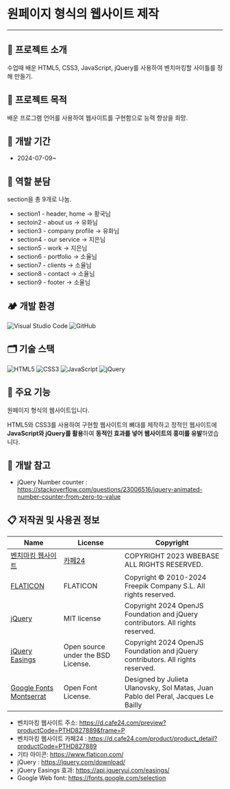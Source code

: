 # 원페이지 형식의 웹사이트 제작
---------------------------------------
## 💬 프로젝트 소개
수업때 배운 HTML5, CSS3, JavaScript, jQuery를 사용하여 벤치마킹할 사이틀를 정해 만들기.

## 💪 프로젝트 목적
배운 프로그램 언어를 사용하여 웹사이트를 구현함으로 능력 향상을 희망.

## 📅 개발 기간
* 2024-07-09~

## 👥 역할 분담
section을 총 9개로 나눔.

* section1 - header, home → 황국님
* sectoin2 - about us → 유화님
* section3 - company profile → 유화님
* section4 - our service → 지은님
* section5 - work → 지은님
* section6 - portfolio → 소율님
* section7 - clients → 소율님
* section8 - contact → 소율님
* section9 - footer → 소율님

## 🏕 개발 환경
![Visual Studio Code](https://img.shields.io/badge/Visual%20Studio%20Code-0078d7.svg?style=for-the-badge&logo=visual-studio-code&logoColor=white)
![GitHub](https://img.shields.io/badge/github-%23121011.svg?style=for-the-badge&logo=github&logoColor=white)

## 🗂 기술 스택
![HTML5](https://img.shields.io/badge/html5-%23E34F26.svg?style=for-the-badge&logo=html5&logoColor=white)
![CSS3](https://img.shields.io/badge/css3-%231572B6.svg?style=for-the-badge&logo=css3&logoColor=white)
![JavaScript](https://img.shields.io/badge/javascript-%23323330.svg?style=for-the-badge&logo=javascript&logoColor=%23F7DF1E)
![jQuery](https://img.shields.io/badge/jquery-%230769AD.svg?style=for-the-badge&logo=jquery&logoColor=white)

## 📌 주요 기능
원페이지 형식의 웹사이트입니다.

HTML5와 CSS3를 사용하여 구현할 웹사이트의 뼈대를 제작하고 정적인 웹사이트에 **JavaScript와 jQuery를 활용**하여 **동적인 효과를 넣어 웹사이트의 흥미를 유발**하였습니다.

## 🔎 개발 참고
* jQuery Number counter : <https://stackoverflow.com/questions/23006516/jquery-animated-number-counter-from-zero-to-value>


## 📋 저작권 및 사용권 정보
|Name|License|Copyright|
|------|---|---|
|[벤치마킹 웹사이트](https://d.cafe24.com/preview?productCode=PTHD827889&frame=P "카페24")|[카페24](https://d.cafe24.com/product/product_detail?productCode=PTHD827889)|COPYRIGHT 2023 WBEBASE ALL RIGHTS RESERVED.|
|[FLATICON](https://www.flaticon.com "FLATICON")|FLATICON|Copyright © 2010-2024 Freepik Company S.L. All rights reserved.|
|[jQuery](https://jquery.com/ "jQueyr")|MIT license|Copyright 2024 OpenJS Foundation and jQuery contributors. All rights reserved.|
|[jQuery Easings](https://api.jqueryui.com/easings, "jQuery Easing 효과")|Open source under the BSD License.|Copyright 2024 OpenJS Foundation and jQuery contributors. All rights reserved.|
|[Google Fonts Montserrat](https://fonts.google.com/specimen/Montserrat?query=mont "Google Web Font Montserrat 사용")|Open Font License.|Designed by Julieta Ulanovsky, Sol Matas, Juan Pablo del Peral, Jacques Le Bailly|

* 벤치마킹 웹사이트 주소: <https://d.cafe24.com/preview?productCode=PTHD827889&frame=P>
* 벤치마킹 웹사이트 카페24 : <https://d.cafe24.com/product/product_detail?productCode=PTHD827889>
* 기타 아이콘: <https://www.flaticon.com/>
* jQuery : <https://jquery.com/download/>
* jQuery Easings 효과: <https://api.jqueryui.com/easings/>
* Google Web font: <https://fonts.google.com/selection>

